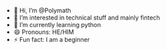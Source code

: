 - 👋 Hi, I’m @Polymath 
- 👀 I’m interested in technical stuff and mainly fintech
- 🌱 I’m currently learning python
- 😄 Pronouns: HE/HIM
- ⚡ Fun fact: I am  a beginner

<!---
Polymath970/Polymath970 is a ✨ special ✨ repository because its `README.md` (this file) appears on your GitHub profile.
You can click the Preview link to take a look at your changes.
--->
